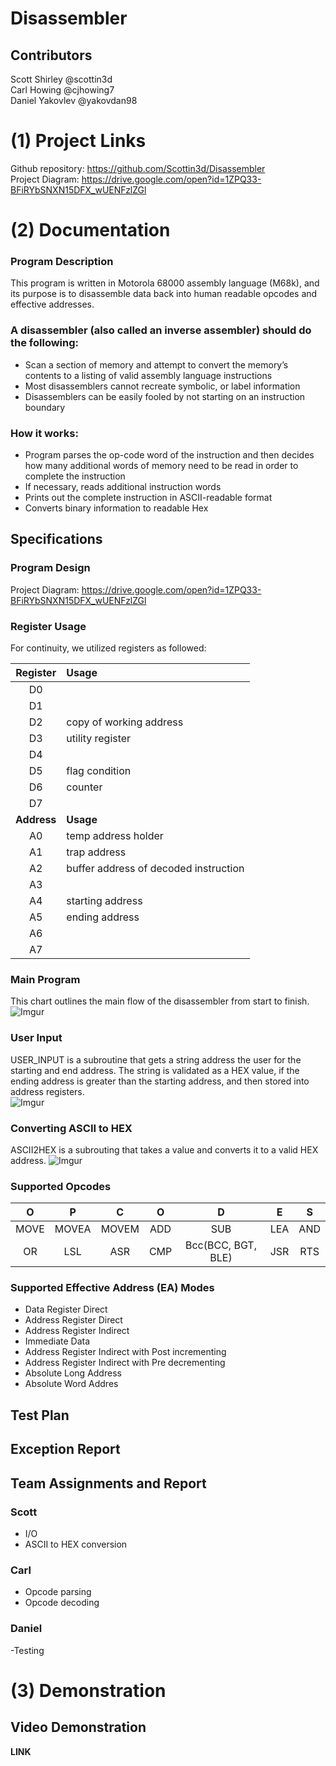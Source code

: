 # Disassembler
## Contributors  
Scott Shirley @scottin3d  
Carl Howing @cjhowing7  
Daniel Yakovlev @yakovdan98  

# (1) Project Links
Github repository: https://github.com/Scottin3d/Disassembler  
Project Diagram: https://drive.google.com/open?id=1ZPQ33-BFiRYbSNXN15DFX_wUENFzlZGl 

# (2) Documentation
### Program Description
This program is written in Motorola 68000 assembly language (M68k), and its purpose is to disassemble data back into human readable opcodes and effective addresses.  
### A disassembler (also called an inverse assembler) should do the following:    
* Scan a section of memory and attempt to convert the memory’s contents to a listing of valid assembly language instructions  
* Most disassemblers cannot recreate symbolic, or label information  
* Disassemblers can be easily fooled by not starting on an instruction boundary 
 
### How it works:  
* Program parses the op-code word of the instruction and then decides how many additional words of memory need to be read in order to complete the instruction  
* If necessary, reads additional instruction words  
* Prints out the complete instruction in ASCII-readable format  
* Converts binary information to readable Hex

## Specifications
### Program Design
Project Diagram: https://drive.google.com/open?id=1ZPQ33-BFiRYbSNXN15DFX_wUENFzlZGl 

### Register Usage
For continuity, we utilized registers as followed:

|**Register**|**Usage**|
|:-:|:-|
|D0||
|D1||
|D2|copy of working address|
|D3|utility register|
|D4||
|D5|flag condition|
|D6|counter|
|D7||
|**Address**|**Usage**|
|A0|temp address holder|
|A1|trap address|
|A2|buffer address of decoded instruction|
|A3||
|A4|starting address|
|A5|ending address|
|A6||
|A7||

### Main Program
This chart outlines the main flow of the disassembler from start to finish.
![Imgur](https://i.imgur.com/UyS0BTz.png)

### User Input
USER_INPUT is a subroutine that gets a string address the user for the starting and end address. The string is validated as a HEX value, if the ending address is greater than the starting address, and then stored into address registers.  
![Imgur](https://i.imgur.com/W1MZefR.png)

### Converting ASCII to HEX
ASCII2HEX is a subrouting that takes a value and converts it to a valid HEX address.
![Imgur](https://i.imgur.com/KuqKIYR.png)

### Supported Opcodes
|**O**|**P**|**C**|**O**|**D**|**E**|**S**|
|:-:|:-:|:-:|:-:|:-:|:-:|:-:|
|MOVE|MOVEA|MOVEM|ADD|SUB|LEA|AND|  
|OR|LSL|ASR|CMP|Bcc(BCC, BGT, BLE)|JSR|RTS|

### Supported Effective Address (EA) Modes  
* Data Register Direct  
* Address Register Direct  
* Address Register Indirect  
* Immediate Data  
* Address Register Indirect with Post incrementing  
* Address Register Indirect with Pre decrementing  
* Absolute Long Address  
* Absolute Word Addres  

## Test Plan

## Exception Report

## Team Assignments and Report
### Scott
* I/O  
* ASCII to HEX conversion  
### Carl
* Opcode parsing  
* Opcode decoding  
### Daniel
-Testing  


# (3) Demonstration
## Video Demonstration  
**LINK**  

